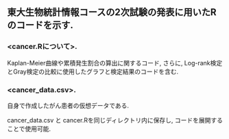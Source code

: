 ## 東大生物統計情報コースの2次試験の発表に用いたRのコードを示す.  
  
### <cancer.Rについて>. 
Kaplan-Meier曲線や累積発生割合の算出に関するコード, さらに, Log-rank検定とGray検定の比較に使用したグラフと検定結果のコードを含む.  

### <cancer_data.csv>. 
自身で作成したがん患者の仮想データである.  
  
cancer_data.csv と cancer.Rを同じディレクトリ内に保存し, コードを展開することで使用可能.
